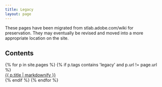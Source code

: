 ```yaml
---
title: Legacy
layout: page
---
```


These pages have been migrated from stlab.adobe.com/wiki for preservation. They may eventually be revised and moved into a more appropriate location on the site.

## Contents

<dl class='posts'>
{% for p in site.pages %}
    {% if p.tags contains 'legacy' and p.url != page.url %}
        <dt><a href="{{ BASE_PATH }}{{ p.url }}">{{ p.title | markdownify }}</a></dt>
    {% endif %}
{% endfor %}
</dl>

